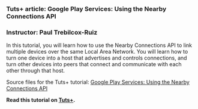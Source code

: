 ### Tuts+ article: Google Play Services: Using the Nearby Connections API

### Instructor: Paul Trebilcox-Ruiz

In this tutorial, you will learn how to use the Nearby Connections API to link multiple devices over the same Local Area Network. You will learn how to turn one device into a host that advertises and controls connections, and turn other devices into peers that connect and communicate with each other through that host.

Source files for the Tuts+ tutorial: [Google Play Services: Using the Nearby Connections API](http://code.tutsplus.com/tutorials/google-play-services-using-the-nearby-connections-api--cms-24534)

**Read this tutorial on [Tuts+](https://code.tutsplus.com).**
